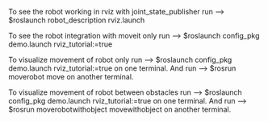 To see the robot working in rviz with joint_state_publisher run -->
    $roslaunch robot_description rviz.launch
  
To see the robot integration with moveit only run -->
    $roslaunch config_pkg demo.launch rviz_tutorial:=true
  
To visualize movement of robot only run -->
    $roslaunch config_pkg demo.launch rviz_tutorial:=true
on one terminal. And run -->
    $rosrun moverobot move
on another terminal.
  
To visualize movement of robot between obstacles run -->
    $roslaunch config_pkg demo.launch rviz_tutorial:=true
on one terminal. And run -->
    $rosrun moverobotwithobject movewithobject
on another terminal.